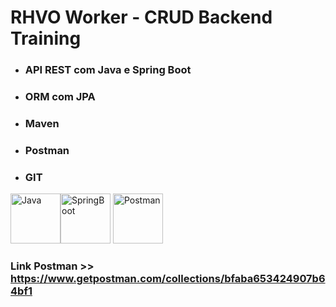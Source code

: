 # RHVO Worker - CRUD Backend Training

* ### API REST com Java e Spring Boot
* ### ORM com JPA
* ### Maven
* ### Postman
* ### GIT

<img src="https://cdn.jsdelivr.net/gh/devicons/devicon/icons/java/java-original.svg" alt="Java" width="80" heigth="80" /><img src="https://cdn.jsdelivr.net/gh/devicons/devicon/icons/spring/spring-original.svg" alt="SpringBoot" width="80" heigth="80" /> <img src="https://www.vectorlogo.zone/logos/getpostman/getpostman-icon.svg" alt="Postman" width="80" height="80"/>

### Link Postman >> <https://www.getpostman.com/collections/bfaba653424907b64bf1>

